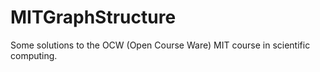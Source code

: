 # MITGraphStructure
Some solutions to the OCW (Open Course Ware) MIT course in scientific computing. 
